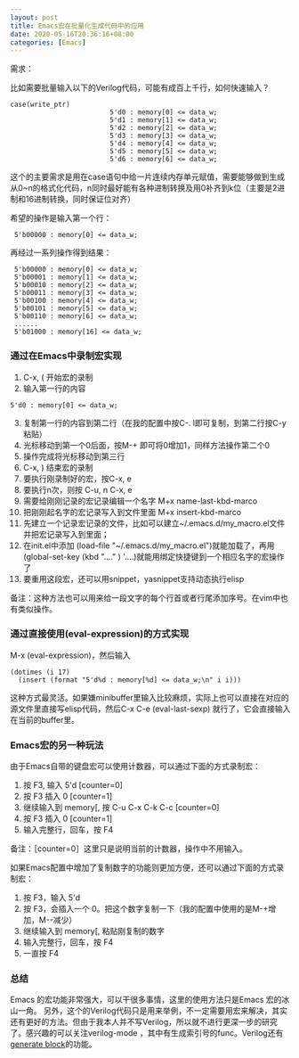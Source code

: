 ```yaml
---
layout: post
title: Emacs宏在批量化生成代码中的应用
date: 2020-05-16T20:36:16+08:00
categories: [Emacs]
---
```

需求：

比如需要批量输入以下的Verilog代码，可能有成百上千行，如何快速输入？
```
case(write_ptr)
                         5'd0 : memory[0] <= data_w;
                         5'd1 : memory[1] <= data_w;
                         5'd2 : memory[2] <= data_w;
                         5'd3 : memory[3] <= data_w;
                         5'd4 : memory[4] <= data_w;
                         5'd5 : memory[5] <= data_w;
                         5'd6 : memory[6] <= data_w;
```

这个的主要需求是用在case语句中给一片连续内存单元赋值，需要能够做到生成从0~n的格式化代码，n同时最好能有各种进制转换及用0补齐到k位（主要是2进制和16进制转换，同时保证位对齐）

希望的操作是输入第一个行：
```
 5'b00000 : memory[0] <= data_w;
```
再经过一系列操作得到结果：
```
 5'b00000 : memory[0] <= data_w;
 5'b00001 : memory[1] <= data_w;
 5'b00010 : memory[2] <= data_w;
 5'b00011 : memory[3] <= data_w;
 5'b00100 : memory[4] <= data_w;
 5'b00101 : memory[5] <= data_w;
 5'b00110 : memory[6] <= data_w;
 ......
 5'b01000 : memory[16] <= data_w;

```
### 通过在Emacs中录制宏实现
1. C-x, ( 开始宏的录制
2. 输入第一行的内容
```
5'd0 : memory[0] <= data_w;
```
3. 复制第一行的内容到第二行（在我的配置中按C-. l即可复制，到第二行按C-y粘贴）
4. 光标移动到第一个0后面，按M-+ 即可将0增加1，同样方法操作第二个0
5. 操作完成将光标移动到第三行
6. C-x, ) 结束宏的录制
7. 要执行刚录制好的宏，按C-x, e
8. 要执行n次，则按 C-u, n C-x, e
9. 需要给刚刚记录的宏记录编辑一个名字 M+x name-last-kbd-marco
10. 把刚刚起名字的宏记录写入到文件里面 M+x insert-kbd-marco
11. 先建立一个记录宏记录的文件，比如可以建立~/.emacs.d/my_macro.el文件并把宏记录写入到里面；
12. 在init.el中添加 (load-file "~/.emacs.d/my_macro.el")就能加载了，再用(global-set-key (kbd "...." ) '....)就能用绑定快捷键到一个相应名字的宏操作了
13. 要重用这段宏，还可以用snippet，yasnippet支持动态执行elisp

备注：这种方法也可以用来给一段文字的每个行首或者行尾添加序号。在vim中也有类似操作。

### 通过直接使用(eval-expression)的方式实现
M-x (eval-expression)，然后输入
```elisp
(dotimes (i 17)
  (insert (format "5'd%d : memory[%d] <= data_w;\n" i i)))
```
这种方式最灵活。如果嫌minibuffer里输入比较麻烦，实际上也可以直接在对应的源文件里直接写elisp代码，然后C-x C-e (eval-last-sexp) 就行了，它会直接输入在当前的buffer里。

### Emacs宏的另一种玩法
由于Emacs自带的键盘宏可以使用计数器，可以通过下面的方式录制宏：

1. 按 F3, 输入 5'd [counter=0]
2. 按 F3 插入 0 [counter=1]
3. 继续输入到 memory[, 按 C-u C-x C-k C-c [counter=0]
4. 按 F3 插入 0 [counter=1]
5. 输入完整行，回车，按 F4

备注：［counter=0］这里只是说明当前的计数器，操作中不用输入。

如果Emacs配置中增加了复制数字的功能则更加方便，还可以通过下面的方式录制宏：

1. 按 F3，输入 5'd
2. 按 F3，会插入一个 0。把这个数字复制一下（我的配置中使用的是M-+增加，M--减少）
3. 继续输入到 memory[, 粘贴刚复制的数字
4. 输入完整行，回车，按 F4
5. 一直按 F4

### 总结
Emacs 的宏功能非常强大，可以干很多事情，这里的使用方法只是Emacs 宏的冰山一角。
另外，这个的Verilog代码只是用来举例，不一定需要用宏来解决，其实还有更好的方法。但由于我本人并不写Verilog，所以就不进行更深一步的研究了。感兴趣的可以关注verilog-mode ，其中有生成索引号的func。Verilog还有[generate block](https://stackoverflow.com/questions/19875899/how-to-define-a-parameterized-multiplexer-using-systemverilog)的功能。
